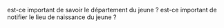 est-ce important de savoir le département du jeune ?
est-ce important de notifier le lieu de naissance du jeune ?